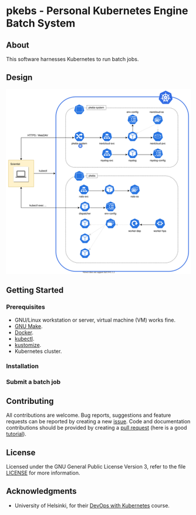 # pkebs - Personal Kubernetes Engine Batch System

## About

This software harnesses Kubernetes to run batch jobs.

## Design

![k8s design](./doc/design.svg)

## Getting Started

### Prerequisites

* GNU/Linux workstation or server, virtual machine (VM) works fine.
* [GNU Make](https://docs.docker.com/get-docker/).
* [Docker](https://docs.docker.com/get-docker/).
* [kubectl](https://kubernetes.io/docs/tasks/tools/).
* [kustomize](https://kubectl.docs.kubernetes.io/installation/kustomize/).
* Kubernetes cluster.

### Installation

### Submit a batch job

## Contributing

All contributions are welcome. Bug reports, suggestions and feature
requests can be reported by creating a new
[issue](https://github.com/ptrktn/pkebs/issues). Code and
documentation contributions should be provided by creating a [pull
request](https://github.com/ptrktn/pkebs/pulls) (here is a good
[tutorial](https://www.dataschool.io/how-to-contribute-on-github/)).

## License

Licensed under the GNU General Public License Version 3, refer to the
file [LICENSE](LICENSE) for more information.

## Acknowledgments

* University of Helsinki, for their [DevOps with Kubernetes](https://devopswithkubernetes.com/) course.
